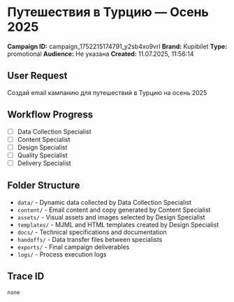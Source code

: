 # Путешествия в Турцию — Осень 2025

**Campaign ID:** campaign_1752215174791_y2sb4xo9vrl
**Brand:** Kupibilet
**Type:** promotional
**Audience:** Не указана
**Created:** 11.07.2025, 11:56:14

## User Request
Создай email кампанию для путешествий в Турцию на осень 2025

## Workflow Progress
- [ ] Data Collection Specialist
- [ ] Content Specialist  
- [ ] Design Specialist
- [ ] Quality Specialist
- [ ] Delivery Specialist

## Folder Structure

- `data/` - Dynamic data collected by Data Collection Specialist
- `content/` - Email content and copy generated by Content Specialist
- `assets/` - Visual assets and images selected by Design Specialist
- `templates/` - MJML and HTML templates created by Design Specialist
- `docs/` - Technical specifications and documentation
- `handoffs/` - Data transfer files between specialists
- `exports/` - Final campaign deliverables
- `logs/` - Process execution logs

## Trace ID
`none`
